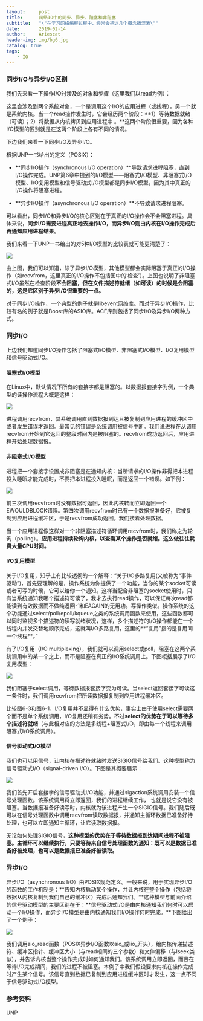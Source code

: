 ```yaml
---
layout:     post
title:      网络IO中的同步、异步、阻塞和非阻塞
subtitle:   "\"在学习网络编程过程中，经常会把这几个概念搞混淆\""
date:       2019-02-14
author:     Ariescat
header-img: img/bg6.jpg
catalog: true
tags:
    - IO
---
```


### 同步I/O与异步I/O区别
我们先来看一下操作I/O时涉及的对象和步骤（这里我们以read为例）：　　

这里会涉及到两个系统对象，一个是调用这个I/O的应用进程（或线程），另一个就是系统内核。当一个read操作发生时，它会经历两个阶段：**1）等待数据就绪 （可读）；2）将数据从内核拷贝到应用进程中 。**这两个阶段很重要，因为各种I/O模型的区别就是在这两个阶段上各有不同的情况。

下边我们来看一下同步I/O及异步I/O。

根据UNP一书给出的定义（POSIX）：

* **同步I/O操作（synchronous I/O operation）**导致请求进程阻塞，直到I/O操作完成。UNP第6章中提到的I/O模型——阻塞式I/O模型、非阻塞式I/O模型、I/O复用模型和信号驱动式I/O模型都是同步I/O模型，因为其中真正的I/O操作将阻塞进程。

* **异步I/O操作（asynchronous I/O operation）**不导致请求进程阻塞。

可以看出，同步I/O和异步I/O的核心区别在于真正的I/O操作会不会阻塞进程。具体来说，**同步I/O需要进程真正地去操作I/O，而异步I/O则由内核在I/O操作完成后再通知应用进程结果。**

我们来看一下UNP一书给出的对5种I/O模型的比较表就可能更清楚了：

![](http://images0.cnblogs.com/blog2015/570460/201508/271120408449509.png)

由上图，我们可以知道，除了异步I/O模型，其他模型都会实际阻塞于真正的I/O操作（如recvfrom，这里真正的I/O操作不包括图中的‘检查’）。上图也说明了非阻塞式I/O虽然在检查阶段**不会阻塞，但在文件描述符就绪（如可读）的时候是会阻塞的，这是它区别于异步I/O很重要的一点。**

对于同步I/O操作，一个典型的例子就是libevent网络库。而对于异步I/O操作，比较有名的例子就是Boost库的ASIO库。ACE库则包括了同步I/O及异步I/O两种方式。

### 同步I/O
上边我们知道同步I/O操作包括了阻塞式I/O模型、非阻塞式I/O模型、I/O复用模型和信号驱动式I/O。

#### 阻塞式I/O模型
在Linux中，默认情况下所有的套接字都是阻塞的。以数据报套接字为例，一个典型的读操作流程大概是这样：

![](http://images0.cnblogs.com/blog2015/570460/201508/271342278448179.png)

进程调用recvfrom，其系统调用直到数据报到达且被复制到应用进程的缓冲区中或者发生错误才返回。最常见的错误是系统调用被信号中断。我们说进程在从调用recvfrom开始到它返回的整段时间内是被阻塞的。recvfrom成功返回后，应用进程开始处理数据报。

#### 非阻塞式I/O模型
进程把一个套接字设置成非阻塞是在通知内核：当所请求的I/O操作非得把本进程投入睡眠才能完成时，不要把本进程投入睡眠，而是返回一个错误。如下例：

![](http://images0.cnblogs.com/blog2015/570460/201508/271343253282607.png)

前三次调用recvfrom时没有数据可返回，因此内核转而立即返回一个EWOULDBLOCK错误。第四次调用recvfrom时已有一个数据报准备好，它被复制到应用进程缓冲区，于是recvfrom成功返回。我们接着处理数据。

当一个应用进程像这样对一个非阻塞描述符循环调用recvfrom时，我们称之为轮询（polling）。**应用进程持续轮询内核，以查看某个操作是否就绪。这么做往往耗费大量CPU时间。**

#### I/O复用模型
关于I/O复用，知乎上有比较透彻的一个解释：“关于I/O多路复用(又被称为“事件驱动”)，首先要理解的是，操作系统为你提供了一个功能，当你的某个socket可读或者可写的时候，它可以给你一个通知。这样当配合非阻塞的socket使用时，只有当系统通知我哪个描述符可读了，我才去执行read操作，可以保证每次read都能读到有效数据而不做纯返回-1和EAGAIN的无用功。写操作类似。操作系统的这个功能通过select/poll/epoll/kqueue之类的系统调用函数来使用，这些函数都可以同时监视多个描述符的读写就绪状况，这样，多个描述符的I/O操作都能在一个线程内并发交替地顺序完成，这就叫I/O多路复用，这里的**“复用”指的是复用同一个线程**。”

有了I/O复用（I/O multiplexing），我们就可以调用select或poll，阻塞在这两个系统调用中的某一个之上，而不是阻塞在真正的I/O系统调用上。下图概括展示了I/O复用模型：

![](http://images0.cnblogs.com/blog2015/570460/201508/271344121878656.png)

我们阻塞于select调用，等待数据报套接字变为可读。当select返回套接字可读这一条件时，我们调用recvfrom把所读数据报复制到应用进程缓冲区。

比较图6-3和图6-1，I/O复用并不显得有什么优势，事实上由于使用select需要两个而不是单个系统调用，I/O复用还稍有劣势。不过**select的优势在于可以等待多个描述符就绪**（与此相对应的方法是多线程+阻塞式I/O，即由每一个线程来调用阻塞式I/O系统调用）。

#### 信号驱动式I/O模型
我们也可以用信号，让内核在描述符就绪时发送SIGIO信号给我们。这种模型称为信号驱动式I/O（signal-driven I/O）。下图是其概要展示：

![](http://images0.cnblogs.com/blog2015/570460/201508/271432060784979.png)

我们首先开启套接字的信号驱动式I/O功能，并通过sigaction系统调用安装一个信号处理函数。该系统调用将立即返回，我们的进程继续工作， 也就是说它没有被阻塞。当数据报准备好读写时，内核就为该进程产生一个SIGIO信号。我们随后既可以在信号处理函数中调用recvfrom读取数据报，并通知主循环数据已准备好待处理，也可以立即通知主循环，让它读取数据报。

无论如何处理SIGIO信号，**这种模型的优势在于等待数据报到达期间进程不被阻塞。主循环可以继续执行，只要等待来自信号处理函数的通知：既可以是数据已准备好被处理，也可以是数据报已准备好被读取。**

### 异步I/O
异步I/O（asynchronous I/O）由POSIX规范定义。一般来说，用于实现异步I/O的函数的工作机制是：**告知内核启动某个操作，并让内核在整个操作（包括将数据从内核复制到我们自己的缓冲区）完成后通知我们。**这种模型与前面介绍的信号驱动模型的主要区别在于：**信号驱动式I/O是由内核通知我们何时可以启动一个I/O操作，而异步I/O模型是由内核通知我们I/O操作何时完成。**下图给出了一个例子：

![](http://images0.cnblogs.com/blog2015/570460/201508/271410426258009.png)

我们调用aio_read函数（POSIX异步I/O函数以aio_或lio_开头），给内核传递描述符、缓冲区指针、缓冲区大小（与read相同的三个参数）和文件偏移（与lseek类似），并告诉内核当整个操作完成时如何通知我们。该系统调用立即返回，而且在等待I/O完成期间，我们的进程不被阻塞。本例子中我们假设要求内核在操作完成时产生某个信号。该信号直到数据已复制到应用进程缓冲区时才发生，这一点不同于信号驱动式I/O模型。

### 参考资料
UNP